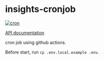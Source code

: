 # insights-cronjob
[![cron](https://github.com/SoftMaple/insights-cronjob/actions/workflows/main.yml/badge.svg)](https://github.com/SoftMaple/insights-cronjob/actions/workflows/main.yml)

[API documentation](https://docs.github.com/en/rest/reference/repository-metrics#traffic)

cron job using github actions.

Before start, run `cp .env.local.example .env`.
